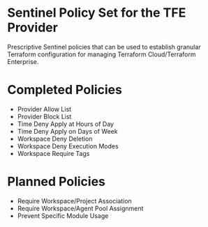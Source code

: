 # Sentinel Policy Set for the TFE Provider
Prescriptive Sentinel policies that can be used to establish granular Terraform configuration for managing Terraform Cloud/Terraform Enterprise.


# Completed Policies
* Provider Allow List
* Provider Block List
* Time Deny Apply at Hours of Day
* Time Deny Apply on Days of Week
* Workspace Deny Deletion
* Workspace Deny Execution Modes
* Workspace Require Tags

# Planned Policies
* Require Workspace/Project Association 
* Require Workspace/Agent Pool Assignment
* Prevent Specific Module Usage
